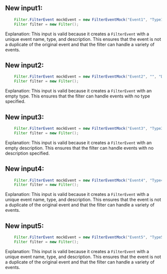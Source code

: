 ## New input1:
```java
    Filter.FilterEvent mockEvent = new FilterEventMock("Event1", "Type1", "Description1");
    Filter filter = new Filter();
```
Explanation: This input is valid because it creates a `FilterEvent` with a unique event name, type, and description. This ensures that the event is not a duplicate of the original event and that the filter can handle a variety of events.

## New input2:
```java
    Filter.FilterEvent mockEvent = new FilterEventMock("Event2", "", "Description2");
    Filter filter = new Filter();
```
Explanation: This input is valid because it creates a `FilterEvent` with an empty type. This ensures that the filter can handle events with no type specified.

## New input3:
```java
    Filter.FilterEvent mockEvent = new FilterEventMock("Event3", "Type3", "");
    Filter filter = new Filter();
```
Explanation: This input is valid because it creates a `FilterEvent` with an empty description. This ensures that the filter can handle events with no description specified.

## New input4:
```java
    Filter.FilterEvent mockEvent = new FilterEventMock("Event4", "Type4", "Description4");
    Filter filter = new Filter();
```
Explanation: This input is valid because it creates a `FilterEvent` with a unique event name, type, and description. This ensures that the event is not a duplicate of the original event and that the filter can handle a variety of events.

## New input5:
```java
    Filter.FilterEvent mockEvent = new FilterEventMock("Event5", "Type5", "Description5");
    Filter filter = new Filter();
```
Explanation: This input is valid because it creates a `FilterEvent` with a unique event name, type, and description. This ensures that the event is not a duplicate of the original event and that the filter can handle a variety of events.
